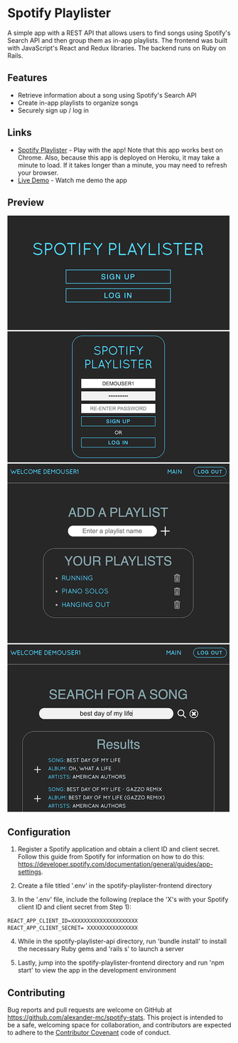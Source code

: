 # Spotify Playlister

A simple app with a REST API that allows users to find songs using Spotify's Search API and then group them as in-app playlists. The frontend was built with JavaScript's React and Redux libraries. The backend runs on Ruby on Rails.

## Features

+ Retrieve information about a song using Spotify's Search API
+ Create in-app playlists to organize songs
+ Securely sign up / log in

## Links

+ [Spotify Playlister](https://spotifyplaylisterapp.herokuapp.com/) - Play with the app! Note that this app works best on Chrome. Also, because this app is deployed on Heroku, it may take a minute to load. If it takes longer than a minute, you may need to refresh your browser.
+ [Live Demo](https://youtu.be/nvTEAAqh5Pg) - Watch me demo the app

## Preview

![Welcome Screen](spotify-playlister-frontend/public/screenshots/1_Welcome.png)
![Sign Up Screen](spotify-playlister-frontend/public/screenshots/2_Sign_Up.png)
![Playlists Screen](spotify-playlister-frontend/public/screenshots/3_Playlists.png)
![Search Screen](spotify-playlister-frontend/public/screenshots/4_Search.png)

## Configuration

1. Register a Spotify application and obtain a client ID and client secret. Follow this guide from Spotify for information on how to do this: https://developer.spotify.com/documentation/general/guides/app-settings.

2. Create a file titled '.env' in the spotify-playlister-frontend directory

3. In the '.env' file, include the following (replace the 'X's with your Spotify client ID and client secret from Step 1):

```
REACT_APP_CLIENT_ID=XXXXXXXXXXXXXXXXXXXXX
REACT_APP_CLIENT_SECRET= XXXXXXXXXXXXXXXX

```

4. While in the spotify-playlister-api directory, run 'bundle install' to install the necessary Ruby gems and 'rails s' to launch a server

5. Lastly, jump into the spotify-playlister-frontend directory and run 'npm start' to view the app in the development environment

## Contributing

Bug reports and pull requests are welcome on GitHub at https://github.com/alexander-mc/spotify-stats. This project is intended to be a safe, welcoming space for collaboration, and contributors are expected to adhere to the [Contributor Covenant](contributor-covenant.org) code of conduct.